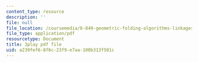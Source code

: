 ```yaml
---
content_type: resource
description: ''
file: null
file_location: /coursemedia/6-849-geometric-folding-algorithms-linkages-origami-polyhedra-fall-2012/a239fef68f6c23f9e7aa100b313f501c_yIjTCMlIgpU.pdf
file_type: application/pdf
resourcetype: Document
title: 3play pdf file
uid: a239fef6-8f6c-23f9-e7aa-100b313f501c
---
```

